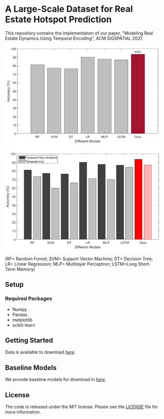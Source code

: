 # A Large-Scale Dataset for Real Estate Hotspot Prediction

This repository contains the implementation of our paper, "Modeling Real Estate Dynamics Using Temporal Encoding", ACM SIGSPATIAL 2021.
![Comparing models](/figs/compareModels2.png)
![Comparing models](/figs/compareModels.png)


(RF= Random Forest; SVM= Support Vector Machine; DT= Decision Tree; LR= Linear Regression; MLP= Multilayer Perceptron; LSTM=Long Short-Term Memory)



## Setup
### Required Packages
- Numpy
- Pandas
- matplotlib
- scikit-learn

## Getting Started
Data is available to download *[here](https://github.com/jiang28/Real-Estate-Hotspot-Prediction/tree/master/data)*.

## Baseline Models
We provide baseline models for download in *[here](https://github.com/jiang28/Real-Estate-Hotspot-Prediction/tree/master/Baseline%20models)*.

## License
The code is released under the MIT license. Please see the *[LICENSE](https://github.com/jiang28/Real-Estate-Hotspot-Prediction/blob/master/LICENSE)* file for more information.

